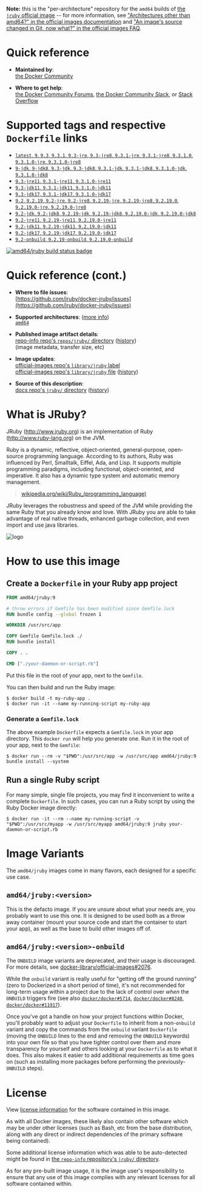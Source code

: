 <!--

********************************************************************************

WARNING:

    DO NOT EDIT "jruby/README.md"

    IT IS AUTO-GENERATED

    (from the other files in "jruby/" combined with a set of templates)

********************************************************************************

-->

**Note:** this is the "per-architecture" repository for the `amd64` builds of [the `jruby` official image](https://hub.docker.com/_/jruby) -- for more information, see ["Architectures other than amd64?" in the official images documentation](https://github.com/docker-library/official-images#architectures-other-than-amd64) and ["An image's source changed in Git, now what?" in the official images FAQ](https://github.com/docker-library/faq#an-images-source-changed-in-git-now-what).

# Quick reference

-	**Maintained by**:  
	[the Docker Community](https://github.com/jruby/docker-jruby)

-	**Where to get help**:  
	[the Docker Community Forums](https://forums.docker.com/), [the Docker Community Slack](https://dockr.ly/slack), or [Stack Overflow](https://stackoverflow.com/search?tab=newest&q=docker)

# Supported tags and respective `Dockerfile` links

-	[`latest`, `9`, `9.3`, `9.3.1`, `9.3-jre`, `9.3-jre8`, `9.3.1-jre`, `9.3.1-jre8`, `9.3.1.0`, `9.3.1.0-jre`, `9.3.1.0-jre8`](https://github.com/jruby/docker-jruby/blob/07dcc58c9a507bb2a8aa9f53673bcad10f8b3b19/9.3/jre8/Dockerfile)
-	[`9-jdk`, `9-jdk8`, `9.3-jdk`, `9.3-jdk8`, `9.3.1-jdk`, `9.3.1-jdk8`, `9.3.1.0-jdk`, `9.3.1.0-jdk8`](https://github.com/jruby/docker-jruby/blob/07dcc58c9a507bb2a8aa9f53673bcad10f8b3b19/9.3/jdk8/Dockerfile)
-	[`9.3-jre11`, `9.3.1-jre11`, `9.3.1.0-jre11`](https://github.com/jruby/docker-jruby/blob/07dcc58c9a507bb2a8aa9f53673bcad10f8b3b19/9.3/jre11/Dockerfile)
-	[`9.3-jdk11`, `9.3.1-jdk11`, `9.3.1.0-jdk11`](https://github.com/jruby/docker-jruby/blob/07dcc58c9a507bb2a8aa9f53673bcad10f8b3b19/9.3/jdk11/Dockerfile)
-	[`9.3-jdk17`, `9.3.1-jdk17`, `9.3.1.0-jdk17`](https://github.com/jruby/docker-jruby/blob/07dcc58c9a507bb2a8aa9f53673bcad10f8b3b19/9.3/jdk17/Dockerfile)
-	[`9.2`, `9.2.19`, `9.2-jre`, `9.2-jre8`, `9.2.19-jre`, `9.2.19-jre8`, `9.2.19.0`, `9.2.19.0-jre`, `9.2.19.0-jre8`](https://github.com/jruby/docker-jruby/blob/07dcc58c9a507bb2a8aa9f53673bcad10f8b3b19/9.2/jre8/Dockerfile)
-	[`9.2-jdk`, `9.2-jdk8`, `9.2.19-jdk`, `9.2.19-jdk8`, `9.2.19.0-jdk`, `9.2.19.0-jdk8`](https://github.com/jruby/docker-jruby/blob/07dcc58c9a507bb2a8aa9f53673bcad10f8b3b19/9.2/jdk8/Dockerfile)
-	[`9.2-jre11`, `9.2.19-jre11`, `9.2.19.0-jre11`](https://github.com/jruby/docker-jruby/blob/07dcc58c9a507bb2a8aa9f53673bcad10f8b3b19/9.2/jre11/Dockerfile)
-	[`9.2-jdk11`, `9.2.19-jdk11`, `9.2.19.0-jdk11`](https://github.com/jruby/docker-jruby/blob/07dcc58c9a507bb2a8aa9f53673bcad10f8b3b19/9.2/jdk11/Dockerfile)
-	[`9.2-jdk17`, `9.2.19-jdk17`, `9.2.19.0-jdk17`](https://github.com/jruby/docker-jruby/blob/07dcc58c9a507bb2a8aa9f53673bcad10f8b3b19/9.2/jdk17/Dockerfile)
-	[`9.2-onbuild`, `9.2.19-onbuild`, `9.2.19.0-onbuild`](https://github.com/jruby/docker-jruby/blob/07dcc58c9a507bb2a8aa9f53673bcad10f8b3b19/9.2/onbuild-jdk8/Dockerfile)

[![amd64/jruby build status badge](https://img.shields.io/jenkins/s/https/doi-janky.infosiftr.net/job/multiarch/job/amd64/job/jruby.svg?label=amd64/jruby%20%20build%20job)](https://doi-janky.infosiftr.net/job/multiarch/job/amd64/job/jruby/)

# Quick reference (cont.)

-	**Where to file issues**:  
	[https://github.com/jruby/docker-jruby/issues](https://github.com/jruby/docker-jruby/issues)

-	**Supported architectures**: ([more info](https://github.com/docker-library/official-images#architectures-other-than-amd64))  
	[`amd64`](https://hub.docker.com/r/amd64/jruby/)

-	**Published image artifact details**:  
	[repo-info repo's `repos/jruby/` directory](https://github.com/docker-library/repo-info/blob/master/repos/jruby) ([history](https://github.com/docker-library/repo-info/commits/master/repos/jruby))  
	(image metadata, transfer size, etc)

-	**Image updates**:  
	[official-images repo's `library/jruby` label](https://github.com/docker-library/official-images/issues?q=label%3Alibrary%2Fjruby)  
	[official-images repo's `library/jruby` file](https://github.com/docker-library/official-images/blob/master/library/jruby) ([history](https://github.com/docker-library/official-images/commits/master/library/jruby))

-	**Source of this description**:  
	[docs repo's `jruby/` directory](https://github.com/docker-library/docs/tree/master/jruby) ([history](https://github.com/docker-library/docs/commits/master/jruby))

# What is JRuby?

JRuby (http://www.jruby.org) is an implementation of Ruby (http://www.ruby-lang.org) on the JVM.

Ruby is a dynamic, reflective, object-oriented, general-purpose, open-source programming language. According to its authors, Ruby was influenced by Perl, Smalltalk, Eiffel, Ada, and Lisp. It supports multiple programming paradigms, including functional, object-oriented, and imperative. It also has a dynamic type system and automatic memory management.

> [wikipedia.org/wiki/Ruby_(programming_language)](https://en.wikipedia.org/wiki/Ruby_%28programming_language%29)

JRuby leverages the robustness and speed of the JVM while providing the same Ruby that you already know and love. With JRuby you are able to take advantage of real native threads, enhanced garbage collection, and even import and use java libraries.

![logo](https://raw.githubusercontent.com/docker-library/docs/fbdaaa95f768de2cb4508dde956912f4081a824a/jruby/logo.png)

# How to use this image

## Create a `Dockerfile` in your Ruby app project

```dockerfile
FROM amd64/jruby:9

# throw errors if Gemfile has been modified since Gemfile.lock
RUN bundle config --global frozen 1

WORKDIR /usr/src/app

COPY Gemfile Gemfile.lock ./
RUN bundle install

COPY . .

CMD ["./your-daemon-or-script.rb"]
```

Put this file in the root of your app, next to the `Gemfile`.

You can then build and run the Ruby image:

```console
$ docker build -t my-ruby-app .
$ docker run -it --name my-running-script my-ruby-app
```

### Generate a `Gemfile.lock`

The above example `Dockerfile` expects a `Gemfile.lock` in your app directory. This `docker run` will help you generate one. Run it in the root of your app, next to the `Gemfile`:

```console
$ docker run --rm -v "$PWD":/usr/src/app -w /usr/src/app amd64/jruby:9 bundle install --system
```

## Run a single Ruby script

For many simple, single file projects, you may find it inconvenient to write a complete `Dockerfile`. In such cases, you can run a Ruby script by using the Ruby Docker image directly:

```console
$ docker run -it --rm --name my-running-script -v "$PWD":/usr/src/myapp -w /usr/src/myapp amd64/jruby:9 jruby your-daemon-or-script.rb
```

# Image Variants

The `amd64/jruby` images come in many flavors, each designed for a specific use case.

## `amd64/jruby:<version>`

This is the defacto image. If you are unsure about what your needs are, you probably want to use this one. It is designed to be used both as a throw away container (mount your source code and start the container to start your app), as well as the base to build other images off of.

## `amd64/jruby:<version>-onbuild`

The `ONBUILD` image variants are deprecated, and their usage is discouraged. For more details, see [docker-library/official-images#2076](https://github.com/docker-library/official-images/issues/2076).

While the `onbuild` variant is really useful for "getting off the ground running" (zero to Dockerized in a short period of time), it's not recommended for long-term usage within a project due to the lack of control over *when* the `ONBUILD` triggers fire (see also [`docker/docker#5714`](https://github.com/docker/docker/issues/5714), [`docker/docker#8240`](https://github.com/docker/docker/issues/8240), [`docker/docker#11917`](https://github.com/docker/docker/issues/11917)).

Once you've got a handle on how your project functions within Docker, you'll probably want to adjust your `Dockerfile` to inherit from a non-`onbuild` variant and copy the commands from the `onbuild` variant `Dockerfile` (moving the `ONBUILD` lines to the end and removing the `ONBUILD` keywords) into your own file so that you have tighter control over them and more transparency for yourself and others looking at your `Dockerfile` as to what it does. This also makes it easier to add additional requirements as time goes on (such as installing more packages before performing the previously-`ONBUILD` steps).

# License

View [license information](https://github.com/jruby/jruby/blob/master/COPYING) for the software contained in this image.

As with all Docker images, these likely also contain other software which may be under other licenses (such as Bash, etc from the base distribution, along with any direct or indirect dependencies of the primary software being contained).

Some additional license information which was able to be auto-detected might be found in [the `repo-info` repository's `jruby/` directory](https://github.com/docker-library/repo-info/tree/master/repos/jruby).

As for any pre-built image usage, it is the image user's responsibility to ensure that any use of this image complies with any relevant licenses for all software contained within.
